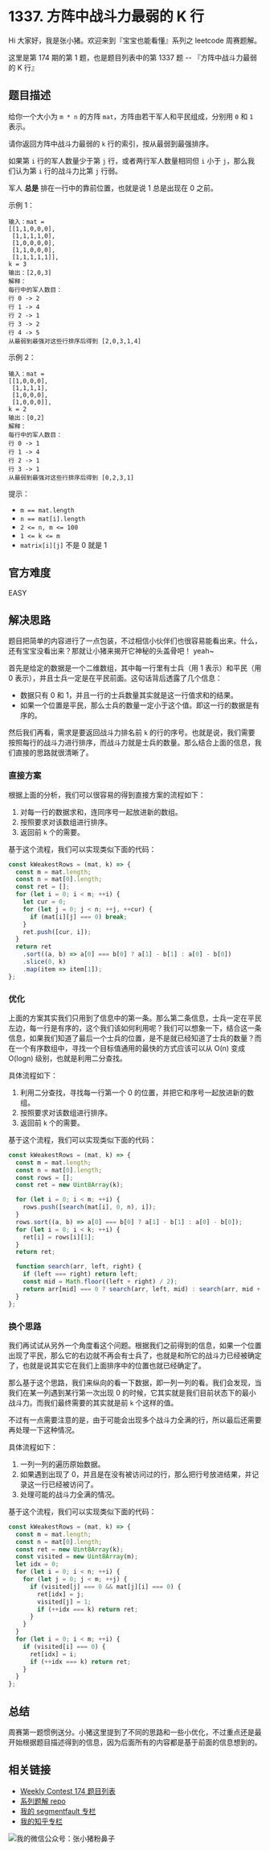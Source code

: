 # 1337. 方阵中战斗力最弱的 K 行

Hi 大家好，我是张小猪。欢迎来到『宝宝也能看懂』系列之 leetcode 周赛题解。

这里是第 174 期的第 1 题，也是题目列表中的第 1337 题 -- 『方阵中战斗力最弱的 K 行』

## 题目描述

给你一个大小为 `m * n` 的方阵 `mat`，方阵由若干军人和平民组成，分别用 `0` 和 `1` 表示。

请你返回方阵中战斗力最弱的 `k` 行的索引，按从最弱到最强排序。

如果第 `i` 行的军人数量少于第 `j` 行，或者两行军人数量相同但 `i` 小于 `j`，那么我们认为第 `i` 行的战斗力比第 `j` 行弱。

军人 **总是** 排在一行中的靠前位置，也就是说 1 总是出现在 0 之前。

示例 1：

```shell
输入：mat =
[[1,1,0,0,0],
 [1,1,1,1,0],
 [1,0,0,0,0],
 [1,1,0,0,0],
 [1,1,1,1,1]],
k = 3
输出：[2,0,3]
解释：
每行中的军人数目：
行 0 -> 2
行 1 -> 4
行 2 -> 1
行 3 -> 2
行 4 -> 5
从最弱到最强对这些行排序后得到 [2,0,3,1,4]
```

示例 2：

```shell
输入：mat =
[[1,0,0,0],
 [1,1,1,1],
 [1,0,0,0],
 [1,0,0,0]],
k = 2
输出：[0,2]
解释：
每行中的军人数目：
行 0 -> 1
行 1 -> 4
行 2 -> 1
行 3 -> 1
从最弱到最强对这些行排序后得到 [0,2,3,1]
```

提示：

- `m == mat.length`
- `n == mat[i].length`
- `2 <= n, m <= 100`
- `1 <= k <= m`
- `matrix[i][j]` 不是 0 就是 1

## 官方难度

EASY

## 解决思路

题目把简单的内容进行了一点包装，不过相信小伙伴们也很容易能看出来。什么，还有宝宝没看出来？那就让小猪来揭开它神秘的头盖骨吧！ yeah~

首先是给定的数据是一个二维数组，其中每一行里有士兵（用 1 表示）和平民（用 0 表示），并且士兵一定是在平民前面。这句话背后透露了几个信息：

- 数据只有 0 和 1，并且一行的士兵数量其实就是这一行值求和的结果。
- 如果一个位置是平民，那么士兵的数量一定小于这个值。即这一行的数据是有序的。

然后我们再看，需求是要返回战斗力排名前 `k` 的行的序号。也就是说，我们需要按照每行的战斗力进行排序，而战斗力就是士兵的数量。那么结合上面的信息，我们直接的思路就很清晰了。

### 直接方案

根据上面的分析，我们可以很容易的得到直接方案的流程如下：

1. 对每一行的数据求和，连同序号一起放进新的数组。
2. 按照要求对该数组进行排序。
3. 返回前 `k` 个的需要。

基于这个流程，我们可以实现类似下面的代码：

```js
const kWeakestRows = (mat, k) => {
  const m = mat.length;
  const n = mat[0].length;
  const ret = [];
  for (let i = 0; i < m; ++i) {
    let cur = 0;
    for (let j = 0; j < n; ++j, ++cur) {
      if (mat[i][j] === 0) break;
    }
    ret.push([cur, i]);
  }
  return ret
    .sort((a, b) => a[0] === b[0] ? a[1] - b[1] : a[0] - b[0])
    .slice(0, k)
    .map(item => item[1]);
};
```

### 优化

上面的方案其实我们只用到了信息中的第一条。那么第二条信息，士兵一定在平民左边，每一行是有序的，这个我们该如何利用呢？我们可以想象一下，结合这一条信息，如果我们知道了最后一个士兵的位置，是不是就已经知道了士兵的数量？而在一个有序数组中，寻找一个目标值通用的最快的方式应该可以从 O(n) 变成 O(logn) 级别，也就是利用二分查找。

具体流程如下：

1. 利用二分查找，寻找每一行第一个 0 的位置，并把它和序号一起放进新的数组。
2. 按照要求对该数组进行排序。
3. 返回前 `k` 个的需要。

基于这个流程，我们可以实现类似下面的代码：

```js
const kWeakestRows = (mat, k) => {
  const m = mat.length;
  const n = mat[0].length;
  const rows = [];
  const ret = new Uint8Array(k);

  for (let i = 0; i < m; ++i) {
    rows.push([search(mat[i], 0, n), i]);
  }
  rows.sort((a, b) => a[0] === b[0] ? a[1] - b[1] : a[0] - b[0]);
  for (let i = 0; i < k; ++i) {
    ret[i] = rows[i][1];
  }
  return ret;

  function search(arr, left, right) {
    if (left === right) return left;
    const mid = Math.floor((left + right) / 2);
    return arr[mid] === 0 ? search(arr, left, mid) : search(arr, mid + 1, right);
  }
};
```

### 换个思路

我们再试试从另外一个角度看这个问题。根据我们之前得到的信息，如果一个位置出现了平民，那么它的右边就不再会有士兵了，也就是和所它的战斗力已经被确定了，也就是说其实它在我们上面排序中的位置也就已经确定了。

那么基于这个思路，我们来纵向的看一下数据，即一列一列的看。我们会发现，当我们在某一列遇到某行第一次出现 0 的时候，它其实就是我们目前状态下的最小战斗力。而我们最终需要的其实就是前 `k` 个这样的值。

不过有一点需要注意的是，由于可能会出现多个战斗力全满的行，所以最后还需要再处理一下这种情况。

具体流程如下：

1. 一列一列的遍历原始数据。
2. 如果遇到出现了 0，并且是在没有被访问过的行，那么把行号放进结果，并记录这一行已经被访问了。
3. 处理可能的战斗力全满的情况。

基于这个流程，我们可以实现类似下面的代码：

```js
const kWeakestRows = (mat, k) => {
  const m = mat.length;
  const n = mat[0].length;
  const ret = new Uint8Array(k);
  const visited = new Uint8Array(m);
  let idx = 0;
  for (let i = 0; i < n; ++i) {
    for (let j = 0; j < m; ++j) {
      if (visited[j] === 0 && mat[j][i] === 0) {
        ret[idx] = j;
        visited[j] = 1;
        if (++idx === k) return ret;
      }
    }
  }
  for (let i = 0; i < m; ++i) {
    if (visited[i] === 0) {
      ret[idx] = i;
      if (++idx === k) return ret;
    }
  }
};
```

## 总结

周赛第一题惯例送分。小猪这里提到了不同的思路和一些小优化，不过重点还是最开始根据题目描述得到的信息，因为后面所有的内容都是基于前面的信息想到的。

## 相关链接

- [Weekly Contest 174 题目列表](https://github.com/poppinlp/leetcode#weekly-contest-174)
- [系列题解 repo](https://github.com/poppinlp/leetcode)
- [我的 segmentfault 专栏](https://segmentfault.com/blog/zxzfbz)
- [我的知乎专栏](https://zhuanlan.zhihu.com/zxzfbz)

![我的微信公众号：张小猪粉鼻子](../resources/qrcode_green.jpeg)
